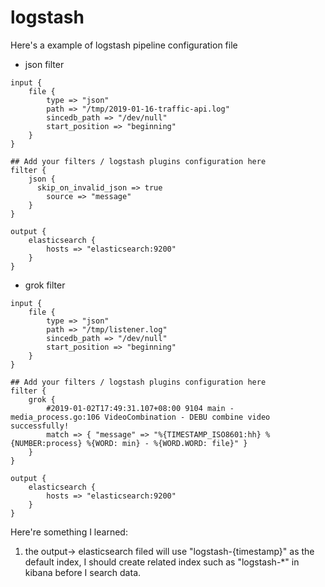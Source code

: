 # logstash

Here's a example of logstash pipeline configuration file

- json filter

```
input {
	file {
		type => "json"
		path => "/tmp/2019-01-16-traffic-api.log"
		sincedb_path => "/dev/null"
		start_position => "beginning"
	}
}

## Add your filters / logstash plugins configuration here
filter {
	json {
	  skip_on_invalid_json => true
		source => "message"
	}
}

output {
	elasticsearch {
		hosts => "elasticsearch:9200"
	}
}
```

- grok filter

```
input {
	file {
		type => "json"
		path => "/tmp/listener.log"
		sincedb_path => "/dev/null"
		start_position => "beginning"
	}
}

## Add your filters / logstash plugins configuration here
filter {
	grok {
		#2019-01-02T17:49:31.107+08:00 9104 main - media_process.go:106 VideoCombination - DEBU combine video successfully!
		match => { "message" => "%{TIMESTAMP_ISO8601:hh} %{NUMBER:process} %{WORD: min} - %{WORD.WORD: file}" }
	}
}

output {
	elasticsearch {
		hosts => "elasticsearch:9200"
	}
}
```

Here're something I learned:

1. the output-> elasticsearch filed will use "logstash-{timestamp}" as the default index, I should create related index such as "logstash-*" in kibana before I search data.
